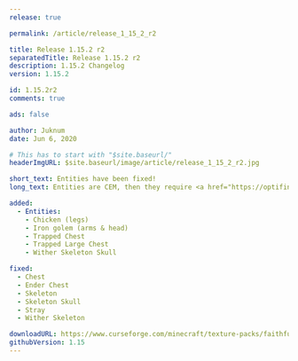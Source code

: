 ```yaml
---
release: true

permalink: /article/release_1_15_2_r2

title: Release 1.15.2 r2
separatedTitle: Release 1.15.2 r2
description: 1.15.2 Changelog
version: 1.15.2

id: 1.15.2r2
comments: true

ads: false

author: Juknum
date: Jun 6, 2020

# This has to start with "$site.baseurl/"
headerImgURL: $site.baseurl/image/article/release_1_15_2_r2.jpg

short_text: Entities have been fixed!
long_text: Entities are CEM, then they require <a href="https://optifine.net/adloadx?f=preview_OptiFine_1.15.2_HD_U_G1_pre21.jar">OptiFine 1.15.2_HD_U_G1_pre21</a> to work properly. Optifine <a href="https://optifine.net/home">Website</a>.

added:
  - Entities:
    - Chicken (legs)
    - Iron golem (arms & head)
    - Trapped Chest
    - Trapped Large Chest
    - Wither Skeleton Skull

fixed:
  - Chest
  - Ender Chest
  - Skeleton
  - Skeleton Skull
  - Stray
  - Wither Skeleton

downloadURL: https://www.curseforge.com/minecraft/texture-packs/faithful-3d/files/2973808
githubVersion: 1.15
---
```

